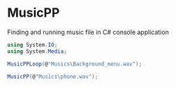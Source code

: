 # MusicPP
Finding and running music file in C# console application

```c#
using System.IO;
using System.Media;

```
```c#
MusicPPLoop(@"Musics\Background_menu.wav");

MusicPP(@"Musics\phone.wav");


```
